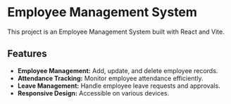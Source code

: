# Employee Management System

This project is an Employee Management System built with React and Vite.

## Features

- **Employee Management:** Add, update, and delete employee records.
- **Attendance Tracking:** Monitor employee attendance efficiently.
- **Leave Management:** Handle employee leave requests and approvals.
- **Responsive Design:** Accessible on various devices.
